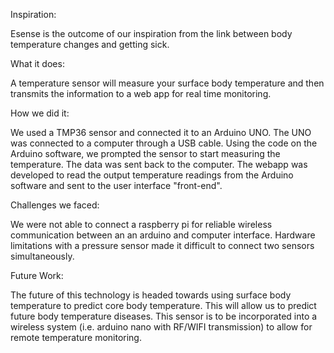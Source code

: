 Inspiration:

Esense is the outcome of our inspiration from the link between body temperature changes and getting sick.

What it does:

A temperature sensor will measure your surface body temperature and then transmits the information to a web app for real time monitoring.

How we did it:

We used a TMP36 sensor and connected it to an Arduino UNO. The UNO was connected to a computer through a USB cable. Using the code on the Arduino software, we prompted the sensor to start measuring the temperature. The data was sent back to the computer. The webapp was developed to read the output temperature readings from the Arduino software and sent to the user interface "front-end".

Challenges we faced:

We were not able to connect a raspberry pi for reliable wireless communication between an an arduino and computer interface. Hardware limitations with a pressure sensor made it difficult to connect two sensors simultaneously.

Future Work:

The future of this technology is headed towards using surface body temperature to predict core body temperature. This will allow us to predict future body temperature diseases. This sensor is to be incorporated into a wireless system (i.e. arduino nano with RF/WIFI transmission) to allow for remote temperature monitoring.
